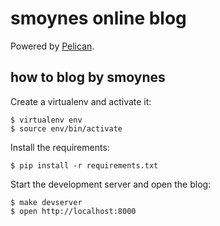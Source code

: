 smoynes online blog
===================

Powered by [Pelican](http://blog.getpelican.com/).

how to blog by smoynes
----------------------

Create a virtualenv and activate it:

    $ virtualenv env
    $ source env/bin/activate

Install the requirements:

    $ pip install -r requirements.txt

Start the development server and open the blog:

    $ make devserver
    $ open http://localhost:8000
